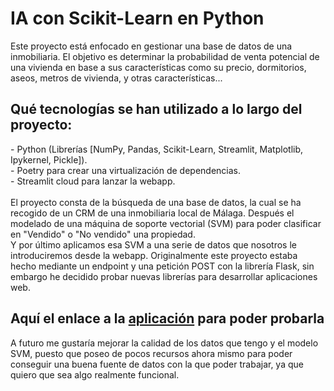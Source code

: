 <h1> IA con Scikit-Learn en Python</h1>
Este proyecto está enfocado en gestionar una base de datos de una inmobiliaria. El objetivo es determinar la probabilidad de venta potencial de una vivienda en base
a sus características como su precio, dormitorios, aseos, metros de vivienda, y otras características...


<h2> Qué tecnologías se han utilizado a lo largo del proyecto:</h2>
- Python (Librerías [NumPy, Pandas, Scikit-Learn, Streamlit, Matplotlib, Ipykernel, Pickle]). </br>
- Poetry para crear una virtualización de dependencias. </br>
- Streamlit cloud para lanzar la webapp. </br>
</br>
El proyecto consta de la búsqueda de una base de datos, la cual se ha recogido de un CRM de una inmobiliaria
local de Málaga. Después el modelado de una máquina de soporte vectorial (SVM) para poder clasificar en "Vendido" o "No vendido"
una propiedad. </br>
Y por último aplicamos esa SVM a una serie de datos que nosotros le introduciremos desde la webapp. Originalmente
este proyecto estaba hecho mediante un endpoint y una petición POST con la librería Flask, sin embargo he decidido probar nuevas
librerías para desarrollar aplicaciones web.

<h2>Aquí el enlace a la <a href="https://inmobiliaria-malaga-ai.streamlit.app" rel="nofollow">aplicación</a> para poder probarla</h2>

A futuro me gustaría mejorar la calidad de los datos que tengo y el modelo SVM, puesto que poseo de pocos recursos ahora mismo
para poder conseguir una buena fuente de datos con la que poder trabajar, ya que quiero que sea algo realmente funcional.
